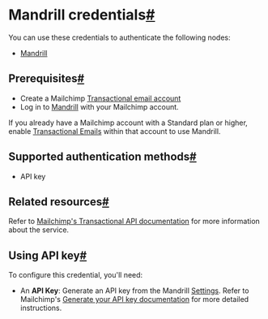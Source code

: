 [](https://github.com/n8n-io/n8n-docs/edit/main/docs/integrations/builtin/credentials/mandrill.md "Edit this page")

# Mandrill credentials[#](#mandrill-credentials "Permanent link")

You can use these credentials to authenticate the following nodes:

*   [Mandrill](../../app-nodes/n8n-nodes-base.mandrill/)

## Prerequisites[#](#prerequisites "Permanent link")

*   Create a Mailchimp [Transactional email account](https://mailchimp.com/features/transactional-email-infrastructure/)
*   Log in to [Mandrill](https://mandrillapp.com/login/) with your Mailchimp account.

If you already have a Mailchimp account with a Standard plan or higher, enable [Transactional Emails](https://mailchimp.com/help/add-or-remove-transactional-email) within that account to use Mandrill.

## Supported authentication methods[#](#supported-authentication-methods "Permanent link")

*   API key

## Related resources[#](#related-resources "Permanent link")

Refer to [Mailchimp's Transactional API documentation](https://mailchimp.com/developer/transactional/api/) for more information about the service.

## Using API key[#](#using-api-key "Permanent link")

To configure this credential, you'll need:

*   An **API Key**: Generate an API key from the Mandrill [Settings](https://mandrillapp.com/settings). Refer to Mailchimp's [Generate your API key documentation](https://mailchimp.com/developer/transactional/guides/quick-start/#generate-your-api-key) for more detailed instructions.